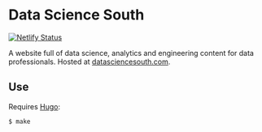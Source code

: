 # Data Science South

[![Netlify Status](https://api.netlify.com/api/v1/badges/8b76cbcf-b862-4da8-9ee6-76988c936979/deploy-status)](https://app.netlify.com/sites/datasciencesouth/deploys)

A website full of data science, analytics and engineering content for data professionals. Hosted at [datasciencesouth.com](https://datasciencesouth.com/).

## Use

Requires [Hugo](https://gohugo.io/installation/):

```shell-session
$ make
```
